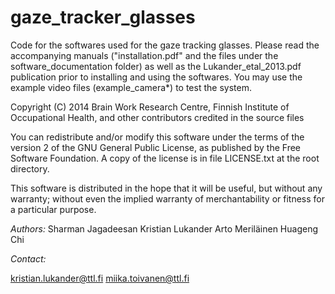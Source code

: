 gaze_tracker_glasses
======

Code for the softwares used for the gaze tracking glasses. Please read the accompanying manuals ("installation.pdf" and the files under the software_documentation folder) as well as the
Lukander_etal_2013.pdf publication prior to installing and using the softwares. You may use the example video files (example_camera*) to test the system.

Copyright (C) 2014  Brain Work Research Centre, Finnish Institute of Occupational Health, and other contributors credited in the source files

You can redistribute and/or modify this software under the terms of the version 2 of the GNU General Public License, as published by the Free Software Foundation. A copy of the license is in
file LICENSE.txt at the root directory.

This software is distributed in the hope that it will be useful, but without any warranty; without even the implied warranty of merchantability or fitness for a particular purpose.

*Authors:*
Sharman Jagadeesan
Kristian Lukander
Arto Meriläinen
Huageng Chi


*Contact:*

kristian.lukander@ttl.fi
miika.toivanen@ttl.fi